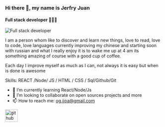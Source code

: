 ### Hi there 👋, my name is Jerfry Juan
#### Full stack developer 👨🏽‍💻

![Full stack developer ](https://github.com/hebertdev1/hebertdev1/blob/master/javascript.gif) 

I am a person whom like to discover and learn new things, love to read, love to code, love languages currently improving my chinese and starting soon with russian and what I really enjoy it is to wake me up at 4 am its something amazing of course with a good cup of coffee.

Each day I improve myself as much as I can, not always it is easy but when is done is awesome

Skills: REACT /Node/ JS / HTML / CSS / Sql/Github/Git

- 🌱 I’m currently learning React/Node/Js 
- 👯 I’m looking to collaborate on open sources projects and more 
- 📫 How to reach me: og.jjoa@gmail.com 


[<img src='https://cdn.jsdelivr.net/npm/simple-icons@3.0.1/icons/github.svg' alt='github' height='40'>](https://github.com/JuanJefry23)  

